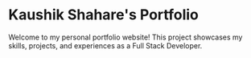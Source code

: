 # Kaushik Shahare's Portfolio

Welcome to my personal portfolio website! This project showcases my skills, projects, and experiences as a Full Stack Developer.
